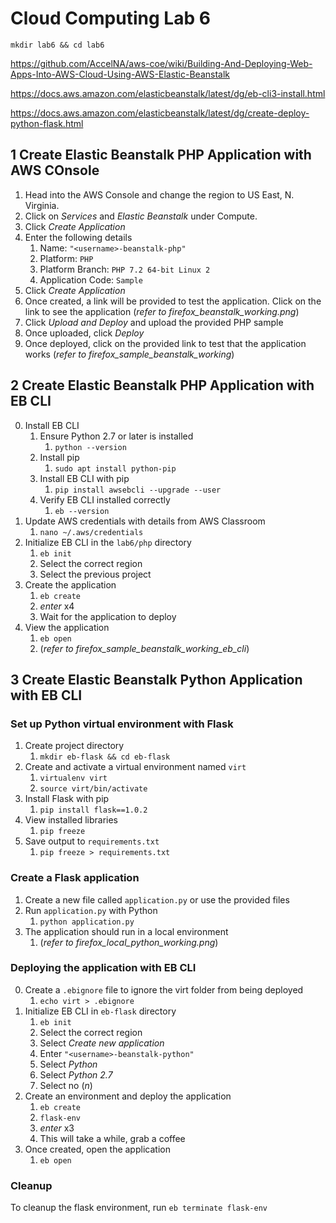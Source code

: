 # Cloud Computing Lab 6

`mkdir lab6 && cd lab6`

<https://github.com/AccelNA/aws-coe/wiki/Building-And-Deploying-Web-Apps-Into-AWS-Cloud-Using-AWS-Elastic-Beanstalk>

<https://docs.aws.amazon.com/elasticbeanstalk/latest/dg/eb-cli3-install.html>

<https://docs.aws.amazon.com/elasticbeanstalk/latest/dg/create-deploy-python-flask.html>

## 1 Create Elastic Beanstalk PHP Application with AWS COnsole

1. Head into the AWS Console and change the region to US East, N. Virginia.
2. Click on *Services* and *Elastic Beanstalk* under Compute.
3. Click *Create Application*
4. Enter the following details
   1. Name: `"<username>-beanstalk-php"`
   2. Platform: `PHP`
   3. Platform Branch: `PHP 7.2 64-bit Linux 2`
   4. Application Code: `Sample`
5. Click *Create Application*
6. Once created, a link will be provided to test the application. Click on the link to see the application (*refer to firefox_beanstalk_working.png*)
7. Click *Upload and Deploy* and upload the provided PHP sample
8. Once uploaded, click *Deploy*
9. Once deployed, click on the provided link to test that the application works (*refer to firefox_sample_beanstalk_working*)

## 2 Create Elastic Beanstalk PHP Application with EB CLI

0. Install EB CLI
   1. Ensure Python 2.7 or later is installed
      1. `python --version`
   2. Install pip
      1. `sudo apt install python-pip`
   3. Install EB CLI with pip
      1. `pip install awsebcli --upgrade --user`
   4. Verify EB CLI installed correctly
      1. `eb --version`
1. Update AWS credentials with details from AWS Classroom
   1. `nano ~/.aws/credentials`
2. Initialize EB CLI in the `lab6/php` directory
   1. `eb init`
   2. Select the correct region
   3. Select the previous project
3. Create the application
   1. `eb create`
   2. *enter* x4
   3. Wait for the application to deploy
4. View the application
   1. `eb open`
   2. (*refer to firefox_sample_beanstalk_working_eb_cli*)

## 3 Create Elastic Beanstalk Python Application with EB CLI

### Set up Python virtual environment with Flask

1. Create project directory
   1. `mkdir eb-flask && cd eb-flask`
2. Create and activate a virtual environment named `virt`
   1. `virtualenv virt`
   2. `source virt/bin/activate`
3. Install Flask with pip
   1. `pip install flask==1.0.2`
4. View installed libraries
   1. `pip freeze`
5. Save output to `requirements.txt`
   1. `pip freeze > requirements.txt`

### Create a Flask application

1. Create a new file called `application.py` or use the provided files
2. Run `application.py` with Python
   1. `python application.py`
3. The application should run in a local environment
   1. (*refer to firefox_local_python_working.png*)

### Deploying the application with EB CLI

0. Create a `.ebignore` file to ignore the virt folder from being deployed
   1. `echo virt > .ebignore`
1. Initialize EB CLI in `eb-flask` directory
   1. `eb init`
   2. Select the correct region
   3. Select *Create new application*
   4. Enter `"<username>-beanstalk-python"`
   5. Select *Python*
   6. Select *Python 2.7*
   7. Select no (*n*)
2. Create an environment and deploy the application
   1. `eb create`
   2. `flask-env`
   3. *enter* x3
   4. This will take a while, grab a coffee
3. Once created, open the application
   1. `eb open`

### Cleanup

To cleanup the flask environment, run `eb terminate flask-env`
